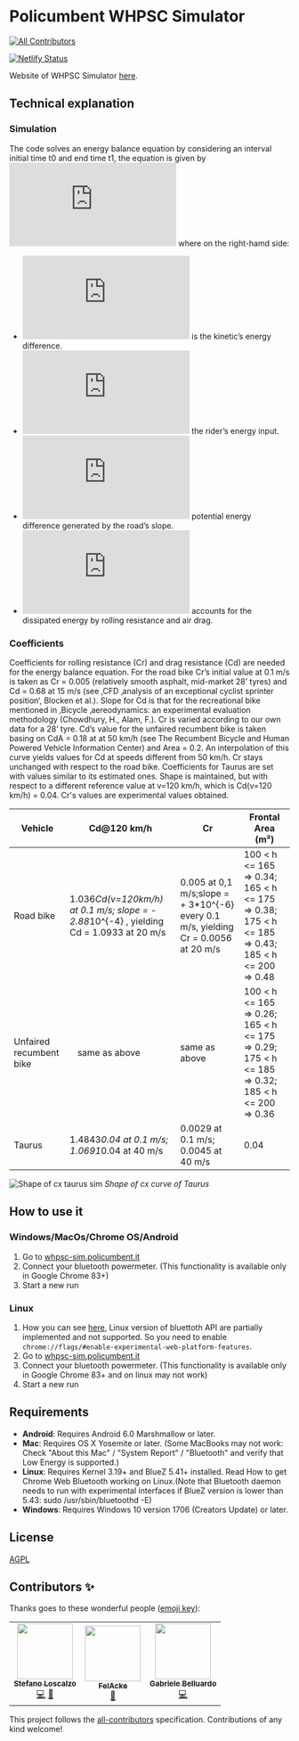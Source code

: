 # Policumbent WHPSC Simulator
<!-- ALL-CONTRIBUTORS-BADGE:START - Do not remove or modify this section -->
[![All Contributors](https://img.shields.io/badge/all_contributors-3-orange.svg?style=flat-square)](#contributors-)
<!-- ALL-CONTRIBUTORS-BADGE:END -->
[![Netlify Status](https://api.netlify.com/api/v1/badges/915d285c-6324-4acd-b821-89fbc4f2a678/deploy-status)](https://app.netlify.com/sites/whpsc-sim/deploys)

Website of WHPSC Simulator [here](https://whpsc-sim.policumbent.it).

## Technical explanation

### Simulation

The code solves an energy balance equation by considering an interval initial time t0 and end time t1, the equation is given by ![\Delta Ec = \eta P \Delta t + \Delta Ep - E_diss](https://latex.codecogs.com/gif.latex?%5CDelta%20Ec%20%3D%20%5Ceta%20P%20%5CDelta%20t%20&plus;%20%5CDelta%20Ep%20-%20E_diss)
where on the right-hamd side:

- ![\Delta Ec = Ec(t_1) - Ec(t_0)](https://latex.codecogs.com/gif.latex?%5CDelta%20Ec%20%3D%20Ec%28t_1%29%20-%20Ec%28t_0%29) is the kinetic’s energy difference.
- ![\eta P \Delta t](https://latex.codecogs.com/gif.latex?%5Ceta%20P%20%5CDelta%20t) the rider’s energy input.
- ![\Delta Ep](https://latex.codecogs.com/gif.latex?%5CDelta%20Ep) potential energy difference generated by the road’s slope.
- ![Ediss](https://latex.codecogs.com/gif.latex?Ediss) accounts for the dissipated energy by rolling resistance and air drag.

### Coefficients

Coefficients for rolling resistance (Cr) and drag resistance (Cd) are needed for the energy balance equation.
For the road bike Cr’s initial value at 0.1 m/s is taken as Cr = 0.005 (relatively smooth asphalt, mid-market 28’ tyres) and Cd = 0.68 at 15 m/s (see ‚CFD ‚analysis of an exceptional cyclist sprinter position‘, Blocken et al.). Slope for Cd is that for the recreational bike mentioned in ‚Bicycle ‚aereodynamics: an experimental evaluation methodology (Chowdhury, H., Alam, F.). Cr is varied according to our own data for a 28‘ tyre.
Cd’s value for the unfaired recumbent bike is taken basing on CdA = 0.18 at at 50 km/h (see The Recumbent Bicycle and Human Powered Vehicle Information Center) and Area = 0.2. An interpolation of this curve yields values for Cd at speeds different from 50 km/h. Cr stays unchanged with respect to the road bike.
Coefficients for Taurus are set with values similar to its estimated ones. Shape is maintained, but with respect to a different reference value at v=120 km/h, which is Cd(v=120 km/h) = 0.04. Cr's values are experimental values obtained. 

| Vehicle | Cd@120 km/h | Cr | Frontal Area (m²) |
| ------ | ------ | ------ | ------ |
|Road bike | 1.036*Cd(v=120km/h) at 0.1 m/s; slope = - 2.88*10^{-4} , yielding Cd = 1.0933 at 20 m/s   | 0.005 at 0,1 m/s;slope = + 3*10^{-6} every 0.1 m/s, yielding Cr = 0.0056 at 20 m/s    | 100 < h <= 165 => 0.34; 165 < h <= 175 => 0.38; 175 < h <= 185 => 0.43; 185 < h <= 200 => 0.48|
Unfaired recumbent bike |    same as above | same as above |  100 < h <= 165 => 0.26; 165 < h <= 175 => 0.29; 175 < h <= 185 => 0.32; 185 < h <= 200 => 0.36 |
Taurus | 1.4843*0.04 at 0.1 m/s; 1.0691*0.04 at 40 m/s | 0.0029 at 0.1 m/s;  0.0045 at 40 m/s |0.04 |

![Shape of cx taurus sim](readme_img/cx.jpg)
*Shape of cx curve of Taurus*

## How to use it

### Windows/MacOs/Chrome OS/Android

1. Go to [whpsc-sim.policumbent.it](https://whpsc-sim.policumbent.it)
2. Connect your bluetooth powermeter. (This functionality is available only in Google Chrome 83+)
3. Start a new run

### Linux

1. How you can see [here](https://github.com/WebBluetoothCG/web-bluetooth/blob/gh-pages/implementation-status.md), Linux version of bluettoth API are partially implemented and not supported. So you need to enable `chrome://flags/#enable-experimental-web-platform-features`.
1. Go to [whpsc-sim.policumbent.it](https://whpsc-sim.policumbent.it)
1. Connect your bluetooth powermeter. (This functionality is available only in Google Chrome 83+ and on linux may not work)
1. Start a new run

## Requirements

- **Android**: Requires Android 6.0 Marshmallow or later.
- **Mac**: Requires OS X Yosemite or later. (Some MacBooks may not work: Check "About this Mac" / "System Report" / "Bluetooth" and verify that Low Energy is supported.)
- **Linux**: Requires Kernel 3.19+ and BlueZ 5.41+ installed. Read How to get Chrome Web Bluetooth working on Linux.(Note that Bluetooth daemon needs to run with experimental interfaces if BlueZ version is lower than 5.43: sudo /usr/sbin/bluetoothd -E)
- **Windows**: Requires Windows 10 version 1706 (Creators Update) or later.

## License

[AGPL](https://github.com/policumbent/WHPSC-Sim/blob/master/LICENSE)

## Contributors ✨

Thanks goes to these wonderful people ([emoji key](https://allcontributors.org/docs/en/emoji-key)):

<!-- ALL-CONTRIBUTORS-LIST:START - Do not remove or modify this section -->
<!-- prettier-ignore-start -->
<!-- markdownlint-disable -->
<table>
  <tr>
    <td align="center"><a href="https://github.com/stelosca96"><img src="https://avatars.githubusercontent.com/u/44433696?v=4?s=100" width="100px;" alt=""/><br /><sub><b>Stefano Loscalzo</b></sub></a><br /><a href="https://github.com/policumbent/WHPSC-Sim/commits?author=stelosca96" title="Code">💻</a> <a href="#ideas-stelosca96" title="Ideas, Planning, & Feedback">🤔</a></td>
    <td align="center"><a href="https://github.com/FelAcke"><img src="https://avatars.githubusercontent.com/u/57219703?v=4?s=100" width="100px;" alt=""/><br /><sub><b>FelAcke</b></sub></a><br /><a href="https://github.com/policumbent/WHPSC-Sim/commits?author=FelAcke" title="Documentation">📖</a></td>
    <td align="center"><a href="https://github.com/gabelluardo"><img src="https://avatars.githubusercontent.com/u/42920247?v=4?s=100" width="100px;" alt=""/><br /><sub><b>Gabriele Belluardo</b></sub></a><br /><a href="https://github.com/policumbent/WHPSC-Sim/commits?author=gabelluardo" title="Code">💻</a></td>
  </tr>
</table>

<!-- markdownlint-restore -->
<!-- prettier-ignore-end -->

<!-- ALL-CONTRIBUTORS-LIST:END -->

This project follows the [all-contributors](https://github.com/all-contributors/all-contributors) specification. Contributions of any kind welcome!
